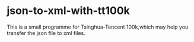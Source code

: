 # json-to-xml-with-tt100k
This is a small programme for Tsinghua-Tencent 100k,which may help you transfer the json file to xml files.
